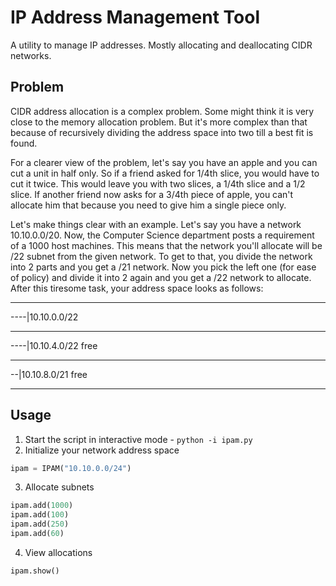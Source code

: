 # IP Address Management Tool
A utility to manage IP addresses. Mostly allocating and deallocating CIDR networks.

## Problem
CIDR address allocation is a complex problem. Some might think it is very close to the memory allocation problem. But
it's more complex than that because of recursively dividing the address space into two till a best fit is found. 

For a clearer view of the problem, let's say you have an apple and you can cut a unit in half only. So if a friend asked
for 1/4th slice, you would have to cut it twice. This would leave you with two slices, a 1/4th slice and a 1/2 slice. If
    another friend now asks for a 3/4th piece of apple, you can't allocate him that because you need to give him a
    single piece only. 

Let's make things clear with an example. Let's say you have a network 10.10.0.0/20. Now, the Computer Science department
posts a requirement of a 1000 host machines. This means that the network you'll allocate will be /22 subnet from the
given network. To get to that, you divide the network into 2 parts and you get a /21 network. Now you pick the left one
(for ease of policy) and divide it into 2 again and you get a /22 network to allocate. After this tiresome task, your
address space looks as follows:

------------------------

----|10.10.0.0/22 

------------------------
    
----|10.10.4.0/22 free
    
------------------------
  
  
  
--|10.10.8.0/21 free
  
  
  
------------------------


## Usage
1. Start the script in interactive mode - `python -i ipam.py`
2. Initialize your network address space
```python
ipam = IPAM("10.10.0.0/24")
```
3. Allocate subnets
```python
ipam.add(1000)
ipam.add(100)
ipam.add(250)
ipam.add(60)
```
4. View allocations
```python
ipam.show()
```
